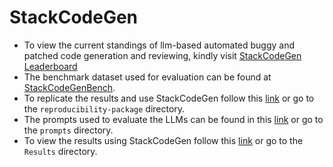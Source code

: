 # StackCodeGen

- To view the current standings of llm-based automated buggy and patched code generation and reviewing, kindly visit  [StackCodeGen Leaderboard](https://stackcodegen.github.io/stackcodegenLeaderboard/)
- The benchmark dataset used for evaluation can be found at [StackCodeGenBench](https://github.com/stackcodegen/stackcodegen/tree/main/DSPatchBench).
- To replicate the results and use StackCodeGen follow this [link](https://github.com/stackcodegen/stackcodegen/tree/main/reproducibility-package) or go to the ```reproducibility-package``` directory.
- The prompts used to evaluate the LLMs can be found in this [link](https://github.com/stackcodegen/stackcodegen/tree/main/prompts) or go to the ```prompts``` directory.
- To view the results using StackCodeGen follow this [link](https://github.com/stackcodegen/stackcodegen/tree/main/Results) or go to the ```Results``` directory.
